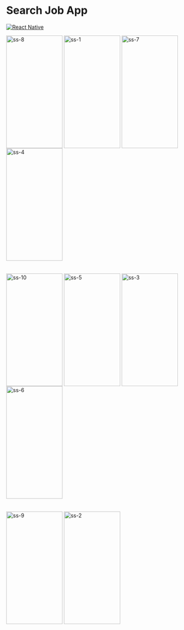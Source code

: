 # Search Job App
[![React Native](https://img.shields.io/badge/React%20Native-v0.73.4-blue.svg)](https://reactnative.dev/)

   <img align="center" src="https://github.com/UlftKcy/SearchJobApp/assets/80036968/750e5bff-ad6f-4ebc-8948-a9c34c306d05" alt="ss-8" height="300" width="150" />
   <img align="center" src="https://github.com/UlftKcy/SearchJobApp/assets/80036968/12e9ff6f-11e3-4134-ae85-9884f767c57c" alt="ss-1" height="300" width="150" />
   <img align="center" src="https://github.com/UlftKcy/SearchJobApp/assets/80036968/88195f21-d6af-406d-9ef8-5ae8caa198f6" alt="ss-7" height="300" width="150" />
   <img align="center" src="https://github.com/UlftKcy/SearchJobApp/assets/80036968/d8ce9b23-0b7d-41d4-88f0-c12f14044bdf" alt="ss-4" height="300" width="150" /><br/><br/><br/>
   <img align="center" src="https://github.com/UlftKcy/SearchJobApp/assets/80036968/2ade11ef-ecb6-45bb-956d-e8d76a5d1444" alt="ss-10" height="300" width="150" />
   <img align="center" src="https://github.com/UlftKcy/SearchJobApp/assets/80036968/93315dc2-38d8-4757-bc61-c7fac9d332cb" alt="ss-5" height="300" width="150" />
   <img align="center" src="https://github.com/UlftKcy/SearchJobApp/assets/80036968/43f77d0a-24af-4e92-8f24-057198a09db7" alt="ss-3" height="300" width="150" />
   <img align="center" src="https://github.com/UlftKcy/SearchJobApp/assets/80036968/5e59141a-00cf-4aa7-9ae5-89110799cee3" alt="ss-6" height="300" width="150" /><br/><br/><br/>
   <img align="center" src="https://github.com/UlftKcy/SearchJobApp/assets/80036968/fb44cafa-9105-47f3-8cf2-8d81453bcafa" alt="ss-9" height="300" width="150" />
   <img align="center" src="https://github.com/UlftKcy/SearchJobApp/assets/80036968/ede6f16e-e8f9-47fe-9ac1-444621ab5503" alt="ss-2" height="300" width="150" />

 

